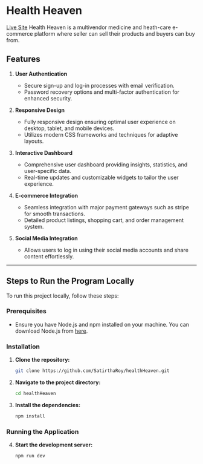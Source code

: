 # Health Heaven

[Live Site](https://health-heaven.web.app/)
Health Heaven is a multivendor medicine and heath-care e-commerce platform where seller can sell their products and buyers can buy from.

## Features

1. **User Authentication**
   - Secure sign-up and log-in processes with email verification.
   - Password recovery options and multi-factor authentication for enhanced security.

2. **Responsive Design**
   - Fully responsive design ensuring optimal user experience on desktop, tablet, and mobile devices.
   - Utilizes modern CSS frameworks and techniques for adaptive layouts.

3. **Interactive Dashboard**
   - Comprehensive user dashboard providing insights, statistics, and user-specific data.
   - Real-time updates and customizable widgets to tailor the user experience.

4. **E-commerce Integration**
   - Seamless integration with major payment gateways such as stripe for smooth transactions.
   - Detailed product listings, shopping cart, and order management system.

5. **Social Media Integration**
   - Allows users to log in using their social media accounts and share content effortlessly.

---

## Steps to Run the Program Locally

To run this project locally, follow these steps:

### Prerequisites

- Ensure you have Node.js and npm installed on your machine. You can download Node.js from [here](https://nodejs.org/).

### Installation

1. **Clone the repository:**

    ```bash
    git clone https://github.com/SatirthaRoy/healthHeaven.git
    ```

2. **Navigate to the project directory:**

    ```bash
    cd healthHeaven
    ```

3. **Install the dependencies:**

    ```bash
    npm install
    ```

### Running the Application

4. **Start the development server:**

    ```bash
    npm run dev
    ```



